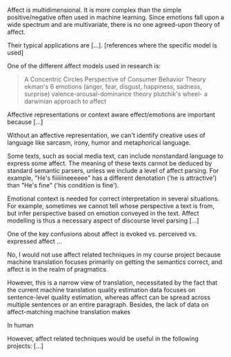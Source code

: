 
Affect is multidimensional. It is more complex than the simple positive/negative often used in machine learning. Since emotions fall upon a wide spectrum and are multivariate, there is no one agreed-upon theory of affect.

Their typical applications are [...]. [references where the specific model is used]

One of the different affect models used in research is:
> A Concentric Circles Perspective of Consumer Behavior Theory
> ekman's 6 emotions (anger, fear, disgust, happiness, sadness, surprise)
> valence-arousal-dominance theory
> plutchik's wheel- a darwinian approach to affect

Affective representations or context aware effect/emotions are important because [...]

Without an affective representation, we can't identify creative uses of language like sarcasm, irony, humor and metaphorical language.

Some texts, such as social media text, can include nonstandard language to express some affect. The meaning of these texts cannot be deduced by standard semantic parsers, unless we include a level of affect parsing. For example, "He's fiiiiiineeeeee" has a different denotation ('he is attractive') than "He's fine" ('his condition is fine').

Emotional context is needed for correct interpretation in several situations. For example, sometimes we cannot tell whose perspective a text is from, but infer perspective based on emotion conveyed in the text. Affect modelling is thus a necessary aspect of discourse level parsing [...]

One of the key confusions about affect is evoked vs. perceived vs. expressed affect ...

No, I would not use affect related techniques in my course project because machine translation focuses primarily on getting the semantics correct, and affect is in the realm of pragmatics.

However, this is a narrow view of translation, necessitated by the fact that the current machine translation quality estimation data focuses on sentence-level quality estimation, whereas affect can be spread across multiple sentences or an entire paragraph. Besides, the lack of data on affect-matching machine translation makes

In human 

However, affect related techniques would be useful in the following projects: [...]